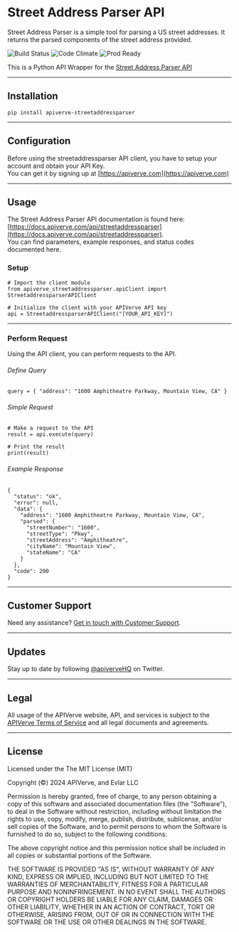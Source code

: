 Street Address Parser API
============

Street Address Parser is a simple tool for parsing a US street addresses. It returns the parsed components of the street address provided.

![Build Status](https://img.shields.io/badge/build-passing-green)
![Code Climate](https://img.shields.io/badge/maintainability-B-purple)
![Prod Ready](https://img.shields.io/badge/production-ready-blue)

This is a Python API Wrapper for the [Street Address Parser API](https://apiverve.com/marketplace/api/streetaddressparser)

---

## Installation
	pip install apiverve-streetaddressparser

---

## Configuration

Before using the streetaddressparser API client, you have to setup your account and obtain your API Key.  
You can get it by signing up at [https://apiverve.com](https://apiverve.com)

---

## Usage

The Street Address Parser API documentation is found here: [https://docs.apiverve.com/api/streetaddressparser](https://docs.apiverve.com/api/streetaddressparser).  
You can find parameters, example responses, and status codes documented here.

### Setup

```
# Import the client module
from apiverve_streetaddressparser.apiClient import StreetaddressparserAPIClient

# Initialize the client with your APIVerve API key
api = StreetaddressparserAPIClient("[YOUR_API_KEY]")
```

---


### Perform Request
Using the API client, you can perform requests to the API.

###### Define Query

```
query = { "address": "1600 Amphitheatre Parkway, Mountain View, CA" }
```

###### Simple Request

```
# Make a request to the API
result = api.execute(query)

# Print the result
print(result)
```

###### Example Response

```
{
  "status": "ok",
  "error": null,
  "data": {
    "address": "1600 Amphitheatre Parkway, Mountain View, CA",
    "parsed": {
      "streetNumber": "1600",
      "streetType": "Pkwy",
      "streetAddress": "Amphitheatre",
      "cityName": "Mountain View",
      "stateName": "CA"
    }
  },
  "code": 200
}
```

---

## Customer Support

Need any assistance? [Get in touch with Customer Support](https://apiverve.com/contact).

---

## Updates
Stay up to date by following [@apiverveHQ](https://twitter.com/apiverveHQ) on Twitter.

---

## Legal

All usage of the APIVerve website, API, and services is subject to the [APIVerve Terms of Service](https://apiverve.com/terms) and all legal documents and agreements.

---

## License
Licensed under the The MIT License (MIT)

Copyright (&copy;) 2024 APIVerve, and Evlar LLC

Permission is hereby granted, free of charge, to any person obtaining a copy of this software and associated documentation files (the "Software"), to deal in the Software without restriction, including without limitation the rights to use, copy, modify, merge, publish, distribute, sublicense, and/or sell copies of the Software, and to permit persons to whom the Software is furnished to do so, subject to the following conditions:

The above copyright notice and this permission notice shall be included in all copies or substantial portions of the Software.

THE SOFTWARE IS PROVIDED "AS IS", WITHOUT WARRANTY OF ANY KIND, EXPRESS OR IMPLIED, INCLUDING BUT NOT LIMITED TO THE WARRANTIES OF MERCHANTABILITY, FITNESS FOR A PARTICULAR PURPOSE AND NONINFRINGEMENT. IN NO EVENT SHALL THE AUTHORS OR COPYRIGHT HOLDERS BE LIABLE FOR ANY CLAIM, DAMAGES OR OTHER LIABILITY, WHETHER IN AN ACTION OF CONTRACT, TORT OR OTHERWISE, ARISING FROM, OUT OF OR IN CONNECTION WITH THE SOFTWARE OR THE USE OR OTHER DEALINGS IN THE SOFTWARE.